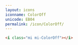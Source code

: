 ```yaml
---
layout: icons
iconname: ColorOff
unicode: EB04
permalink: /icon/ColorOff/
---
```


``` html
<i class="mi mi-ColorOff"></i>
```
